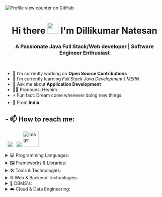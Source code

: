 ![Profile view counter on GitHub](https://komarev.com/ghpvc/?username=Dillikumarnl)


<h1 align="center">Hi there <img src="https://raw.githubusercontent.com/aemmadi/aemmadi/master/wave.gif" width="35px"> I'm Dillikumar Natesan</h1>
<h3 align="center">A Passionate Java Full Stack/Web developer | Software Engineer Enthusiast</h3>

<br/>


 - 🔭 I’m currently working on **Open Source Contributions**
 - 🌱 I’m currently learning *Full Stack Java Development | MERN*
 - 💬 Ask me about **Application Development**
 - 🧒🏽 Pronouns: He/him
 - ⚡ Fun fact: Dream come whenever doing new things.
 - 📍 From **India**

## - 📫 How to reach me: 
  [<img src="https://skillicons.dev/icons?i=linkedin" />](https://www.linkedin.com/in/dillikumarnl/)
  [<img src="https://skillicons.dev/icons?i=github" />](https://github.com/Dillikumarnl)
  [<img width="50" height="50" alt="image" src="https://github.com/user-attachments/assets/6ae97776-86f1-4681-b7aa-d59d249223b9" />](https://leetcode.com/Dillikumarnl/)




<p align="center">

<details>
<summary>💻 Programming Languages:</summary> <br>

  <img src="https://skillicons.dev/icons?i=java,js,c,cpp,css,html,ts" />
</details>

<details>
<summary>🖼️ Frameworks & Libraries:</summary> <br>
  <img src="https://skillicons.dev/icons?i=bootstrap,react,spring,flask,angular,django,fastapi" />
</details>

<details>
<summary>🛠️ Tools & Technologies:</summary> <br>
  <img src="https://skillicons.dev/icons?i=androidstudio,idea,webstorm,vscode,postman,bash,replit,vim,arduino,powershell" />
</details>


<details>
<summary>🌐 Web & Backend Technologies:</summary> <br>
  <img src="https://skillicons.dev/icons?i=maven,docker,git,hibernate,linux,nginx,ubuntu,sklearn,stackoverflow" />
</details>

<details>
<summary>💾 DBMS's:</summary> <br>
  <img src="https://skillicons.dev/icons?i=postgres,cassandra,mongodb,mysql,sqlite" />
</details>

<details>
<summary>☁️ Cloud & Data Engineering:</summary> <br>
  <img src="https://skillicons.dev/icons?i=aws,gcp" />
</details>




<!--
**Dillikumarnl/Dillikumarnl** is a ✨ _special_ ✨ repository because its `README.md` (this file) appears on your GitHub profile.

Here are some ideas to get you started:

- 🔭 I’m currently working on ...
- 🌱 I’m currently learning ...
- 👯 I’m looking to collaborate on ...
- 🤔 I’m looking for help with ...
- 💬 Ask me about ...
- 📫 How to reach me: ...
- 😄 Pronouns: ...
- ⚡ Fun fact: ...
-->
